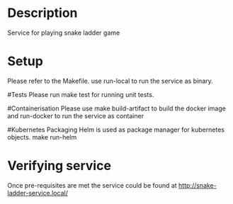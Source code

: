 # Description
Service for playing snake ladder game

# Setup
Please refer to the Makefile. use run-local to run the service as binary.

#Tests
Please run make test for running unit tests.

#Containerisation
Please use make build-artifact to build the docker image and run-docker to run the service as container

#Kubernetes Packaging
Helm is used as package manager for kubernetes objects. make run-helm

# Verifying service
Once pre-requisites are met the service could be found at  http://snake-ladder-service.local/
